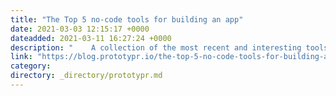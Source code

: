 ```yaml
---
title: "The Top 5 no-code tools for building an app"
date: 2021-03-03 12:15:17 +0000
dateadded: 2021-03-11 16:27:24 +0000
description: "    A collection of the most recent and interesting tools that allow you to quickly create an app without having to know how to coding.  Continue reading on Prototypr »  "
link: "https://blog.prototypr.io/the-top-5-no-code-tools-for-building-an-app-6b61c57a62a0?source=rss----eb297ea1161a---4"
category:
directory: _directory/prototypr.md
---
```

